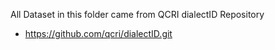 All Dataset in this folder came from QCRI dialectID Repository
* https://github.com/qcri/dialectID.git
